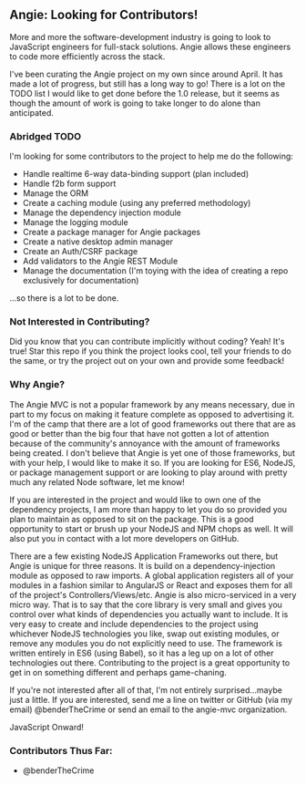## Angie: Looking for Contributors!
More and more the software-development industry is going to look to JavaScript engineers for full-stack solutions. Angie allows these engineers to code more efficiently across the stack.

I've been curating the Angie project on my own since around April. It has made a lot of progress, but still has a long way to go! There is a lot on the TODO list I would like to get done before the 1.0 release, but it seems as though the amount of work is going to take longer to do alone than anticipated.

### Abridged TODO
I'm looking for some contributors to the project to help me do the following:

* Handle realtime 6-way data-binding support (plan included)
* Handle f2b form support
* Manage the ORM
* Create a caching module (using any preferred methodology)
* Manage the dependency injection module
* Manage the logging module
* Create a package manager for Angie packages
* Create a native desktop admin manager
* Create an Auth/CSRF package
* Add validators to the Angie REST Module
* Manage the documentation (I'm toying with the idea of creating a repo exclusively for documentation)

...so there is a lot to be done.

### Not Interested in Contributing?
Did you know that you can contribute implicitly without coding? Yeah! It's true! Star this repo if you think the project looks cool, tell your friends to do the same, or try the project out on your own and provide some feedback!

### Why Angie?

The Angie MVC is not a popular framework by any means necessary, due in part to my focus on making it feature complete as opposed to advertising it. I'm of the camp that there are a lot of good frameworks out there that are as good or better than the big four that have not gotten a lot of attention because of the community's annoyance with the amount of frameworks being created. I don't believe that Angie is yet one of those frameworks, but with your help, I would like to make it so. If you are looking for ES6, NodeJS, or package management support or are looking to play around with pretty much any related Node software, let me know!

If you are interested in the project and would like to own one of the dependency projects, I am more than happy to let you do so provided you plan to maintain as opposed to sit on the package. This is a good opportunity to start or brush up your NodeJS and NPM chops as well. It will also put you in contact with a lot more developers on GitHub.

There are a few existing NodeJS Application Frameworks out there, but Angie is unique for three reasons. It is build on a dependency-injection module as opposed to raw imports. A global application registers all of your modules in a fashion similar to AngularJS or React and exposes them for all of the project's Controllers/Views/etc. Angie is also micro-serviced in a very micro way. That is to say that the core library is very small and gives you control over what kinds of dependencies you actually want to include. It is very easy to create and include dependencies to the project using whichever NodeJS technologies you like, swap out existing modules, or remove any modules you do not explicitly need to use. The framework is written entirely in ES6 (using Babel), so it has a leg up on a lot of other technologies out there. Contributing to the project is a great opportunity to get in on something different and perhaps game-chaning.

If you're not interested after all of that, I'm not entirely surprised...maybe just a little. If you are interested, send me a line on twitter or GitHub (via my email) @benderTheCrime or send an email to the angie-mvc organization.

JavaScript Onward!

### Contributors Thus Far:
* @benderTheCrime